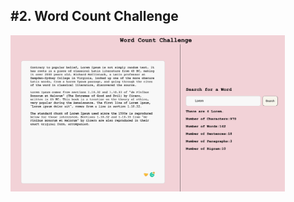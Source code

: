 <h2>#2. Word Count Challenge</h2>
<img src="/public/images/website.png "alt="website image"  width="" height="250vh"/>
